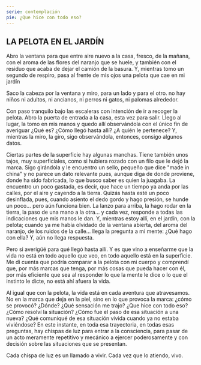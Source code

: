 ```yaml
---
serie: contemplación
pie: ¿Que hice con todo eso?
---
```


## LA PELOTA EN EL JARDÍN

Abro la ventana para que entre aire nuevo a la casa, fresco, de la mañana, con el aroma de las flores del naranjo que se huele, y también con el residuo que acaba de dejar el camión de la basura. Y, mientras tomo un segundo de respiro, pasa al frente de mis ojos una pelota que cae en mi jardín

Saco la cabeza por la ventana y miro, para un lado y para el otro. no hay niños ni adultos, ni ancianos, ni perros ni gatos, ni palomas alrededor.

Con paso tranquilo bajo las escaleras con intención de ir a recoger la pelota. Abro la puerta de entrada a la casa, esta vez para salir. Llego al lugar, la tomo en mis manos y quedo allí observándola con el único fin de averiguar ¿Qué es? ¿Cómo llegó hasta allí? ¿A quién le pertenece? Y, mientras la miro, la giro, sigo observándola, entonces, consigo algunos datos.

Ciertas partes de la superficie hay algunas manchas. Tiene también unos tajos, muy superficiales, como si hubiera rozado con un filo que le dejó la marca. Sigo girándola y le encuentro un sello, pequeño que dice "made in china" y no parece un dato relevante pues, aunque diga de donde proviene, donde ha sido fabricada, lo que busco saber es quien la juagaba. La encuentro un poco gastada, es decir, que hace un tiempo ya anda por las calles, por el aire y cayendo a la tierra. Quizás hasta esté un poco desinflada, pues, cuando asiento el dedo gordo y hago presión, se hunde un poco… pero aún funciona bien. La lanzo para arriba, la hago rodar en la tierra, la paso de una mano a la otra… y cada vez, responde a todas las indicaciones que mis manos le dan. Y, mientras estoy allí, en el jardín, con la pelota; cuando ya me había olvidado de la ventana abierta, del aroma del naranjo, de los ruidos de la calle… llega la pregunta a mi mente: ¿Qué hago con ella? Y, aún no llega respuesta.

Pero si averigüé para qué llegó hasta allí.
Y es que vino a enseñarme que la vida no está en todo aquello que veo, en todo aquello está en la superficie. Me di cuenta que podría comparar a la pelota con mi cuerpo y comprendí que, por más marcas que tenga, por más cosas que pueda hacer con él, por más eficiente que sea al responder lo que la mente le dice o lo que el instinto le dicte, no está ahí afuera la vida.

Al igual que con la pelota, la vida está en cada aventura que atravesamos. No en la marca que deja en la piel, sino en lo que provoca la marca: ¿cómo se provocó? ¿Dónde? ¿Qué sensación me trajo? ¿Que hice con todo eso? ¿Cómo resolví la situación? ¿Cómo fue el paso de esa situación a una nueva? ¿Qué comuniqué de esa situación vivida cuando ya no estaba viviéndose? En este instante, en toda esa trayectoria, en todas esas preguntas, hay chispas de luz para entrar a la consciencia, para pasar de un acto meramente repetitivo y mecánico a ejercer poderosamente y con decisión sobre las situaciones que se presentan.

Cada chispa de luz es un llamado a vivir.
Cada vez que lo atiendo, vivo.
